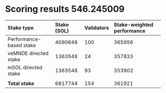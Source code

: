 # Scoring results 546.245009

| Stake type              | Stake (SOL) | Validators | Stake-weighted performance |
|:------------------------|:------------|:-----------|:---------------------------|
| Performance-based stake | 4090648     | 100        | 365956                     |
| veMNDE directed stake   | 1363548     | 24         | 357833                     |
| mSOL directed stake     | 1363548     | 93         | 353902                     |
|                         |             |            |                            |
| **Total stake**         | 6817744     | 154        | 361921                     |

